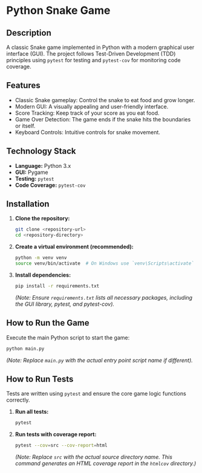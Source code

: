 # Python Snake Game

## Description

A classic Snake game implemented in Python with a modern graphical user interface (GUI). The project follows Test-Driven Development (TDD) principles using `pytest` for testing and `pytest-cov` for monitoring code coverage.

## Features

* Classic Snake gameplay: Control the snake to eat food and grow longer.
* Modern GUI: A visually appealing and user-friendly interface.
* Score Tracking: Keep track of your score as you eat food.
* Game Over Detection: The game ends if the snake hits the boundaries or itself.
* Keyboard Controls: Intuitive controls for snake movement.

## Technology Stack

* **Language:** Python 3.x
* **GUI:** Pygame
* **Testing:** `pytest`
* **Code Coverage:** `pytest-cov`

## Installation

1. **Clone the repository:**

    ```bash
    git clone <repository-url>
    cd <repository-directory>
    ```

2. **Create a virtual environment (recommended):**

    ```bash
    python -m venv venv
    source venv/bin/activate  # On Windows use `venv\Scripts\activate`
    ```

3. **Install dependencies:**

    ```bash
    pip install -r requirements.txt
    ```

    *(Note: Ensure `requirements.txt` lists all necessary packages, including the GUI library, pytest, and pytest-cov).*

## How to Run the Game

Execute the main Python script to start the game:

```bash
python main.py
```

*(Note: Replace `main.py` with the actual entry point script name if different).*

## How to Run Tests

Tests are written using `pytest` and ensure the core game logic functions correctly.

1. **Run all tests:**

    ```bash
    pytest
    ```

2. **Run tests with coverage report:**

    ```bash
    pytest --cov=src --cov-report=html
    ```

    *(Note: Replace `src` with the actual source directory name. This command generates an HTML coverage report in the `htmlcov` directory.)*
